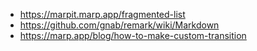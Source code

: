 - https://marpit.marp.app/fragmented-list
- https://github.com/gnab/remark/wiki/Markdown
- https://marp.app/blog/how-to-make-custom-transition